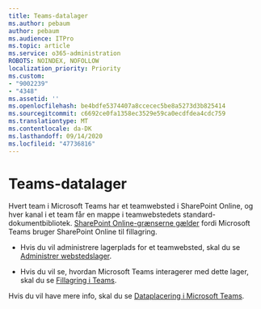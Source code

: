 ```yaml
---
title: Teams-datalager
ms.author: pebaum
author: pebaum
ms.audience: ITPro
ms.topic: article
ms.service: o365-administration
ROBOTS: NOINDEX, NOFOLLOW
localization_priority: Priority
ms.custom:
- "9002239"
- "4348"
ms.assetid: ''
ms.openlocfilehash: be4bdfe5374407a8ccecec5be8a5273d3b825414
ms.sourcegitcommit: c6692ce0fa1358ec3529e59ca0ecdfdea4cdc759
ms.translationtype: MT
ms.contentlocale: da-DK
ms.lasthandoff: 09/14/2020
ms.locfileid: "47736816"
---
```

# <a name="teams-data-storage"></a>Teams-datalager

Hvert team i Microsoft Teams har et teamwebsted i SharePoint Online, og hver kanal i et team får en mappe i teamwebstedets standard-dokumentbibliotek. [SharePoint Online-grænserne gælder](https://docs.microsoft.com/microsoftteams/limits-specifications-teams#storage) fordi Microsoft Teams bruger SharePoint Online til fillagring.

- Hvis du vil administrere lagerplads for et teamwebsted, skal du se [Administrer webstedslager](https://docs.microsoft.com/sharepoint/manage-site-collection-storage-limits#manage-individual-site-storage-limits).

- Hvis du vil se, hvordan Microsoft Teams interagerer med dette lager, skal du se [Fillagring i Teams](https://support.office.com/article/file-storage-in-teams-df5cc0a5-d1bb-414c-8870-46c6eb76686a).

Hvis du vil have mere info, skal du se [Dataplacering i Microsoft Teams](https://docs.microsoft.com/microsoftteams/location-of-data-in-teams).
